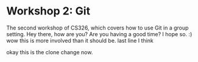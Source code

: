 # Workshop 2: Git
The second workshop of CS326, which covers how to use Git in a group setting.
Hey there, how are you? Are you having a good time? I hope so.
:)
wow this is more involved than it should be.
last line I think

okay this is the clone change now.
